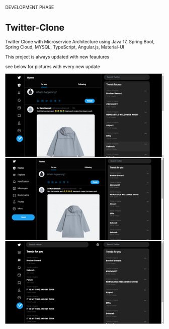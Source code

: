 DEVELOPMENT PHASE

# Twitter-Clone
Twitter Clone with Microservice Architecture using Java 17, Spring Boot, Spring Cloud, MYSQL, TypeScript, Angular.js, Material-UI

This project is always updated with new feautures

see below for pictures with every new update

<img src="https://github.com/Akinyemi-samuel/Twitter-Clone/blob/main/frontend/readme_img/tweeticon1.png"/>

<img src="https://github.com/Akinyemi-samuel/Twitter-Clone/blob/main/frontend/readme_img/tweetbtn.png"/>

<img src="https://github.com/Akinyemi-samuel/Twitter-Clone/blob/main/frontend/readme_img/explore.png"/>
